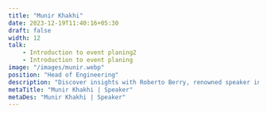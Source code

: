 ```yaml
---
title: "Munir Khakhi"
date: 2023-12-19T11:40:16+05:30
draft: false
width: 12
talk: 
    - Introduction to event planing2
    - Introduction to event planing
image: "/images/munir.webp"
position: "Head of Engineering"
description: "Discover insights with Roberto Berry, renowned speaker in the events industry. Join us at Eventchamp for an unforgettable experience."
metaTitle: "Munir Khakhi | Speaker"
metaDes: "Munir Khakhi | Speaker"
---
```

